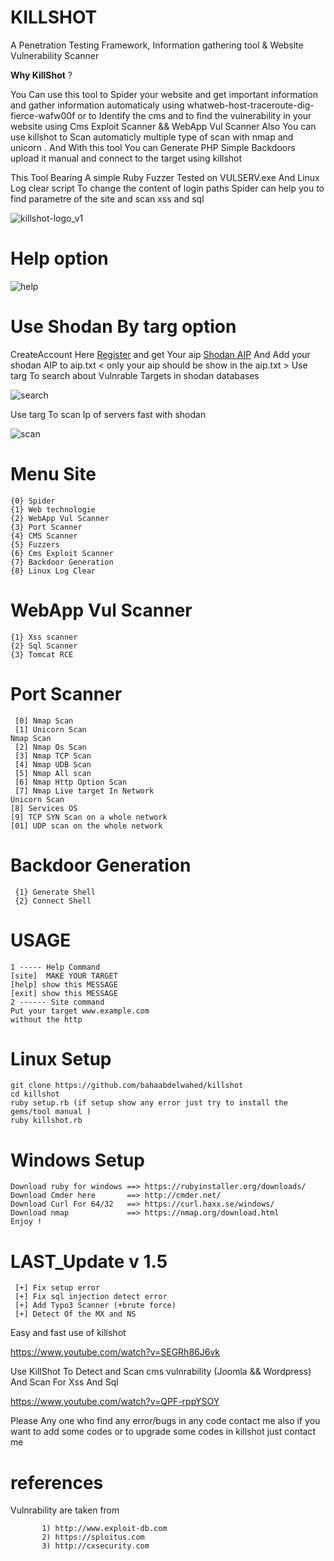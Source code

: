  # KILLSHOT  
A Penetration Testing Framework, Information gathering tool & Website Vulnerability Scanner

**Why KillShot** ?

You Can use this tool to Spider your website and get important information and gather information automaticaly using 
whatweb-host-traceroute-dig-fierce-wafw00f or to Identify the cms and to find the vulnerability in your website using 
Cms Exploit Scanner && WebApp Vul Scanner Also You can use killshot to Scan automaticly multiple type of scan with nmap and unicorn . And With this tool You can Generate PHP Simple Backdoors upload it manual and connect to the target using killshot

This Tool Bearing A simple Ruby Fuzzer Tested on VULSERV.exe And Linux Log clear script To change the content of login paths
 Spider can help you to find parametre of the site and scan xss and sql 
 
 ![killshot-logo_v1](https://user-images.githubusercontent.com/19738278/47605704-7eaab180-d9f9-11e8-97cc-74fad3dc152c.png)
 
   
   
   
   # Help option

![help](https://user-images.githubusercontent.com/19738278/48301246-f6dda080-e4ea-11e8-9def-5785fce2653a.JPG)

  
# Use Shodan By targ option     
   CreateAccount Here [Register](https://account.shodan.io/register) and get Your aip [Shodan AIP](https://account.shodan.io/) And Add your shodan AIP to aip.txt
    < only your aip should be show in the aip.txt >
   Use targ To search about Vulnrable Targets in shodan databases
   
   ![search](https://user-images.githubusercontent.com/19738278/48301291-ed086d00-e4eb-11e8-905c-86b9807e3234.JPG)

  Use targ To scan Ip of servers fast with shodan 
  
  ![scan](https://user-images.githubusercontent.com/19738278/48301305-31940880-e4ec-11e8-8a74-35d65b063930.JPG)

    
# Menu Site
    {0} Spider 
    {1} Web technologie 
    {2} WebApp Vul Scanner
    {3} Port Scanner
    {4} CMS Scanner
    {5} Fuzzers 
    {6} Cms Exploit Scanner
    {7} Backdoor Generation
    {8} Linux Log Clear
     
# WebApp Vul Scanner
    {1} Xss scanner
    {2} Sql Scanner
    {3} Tomcat RCE

# Port Scanner
     [0] Nmap Scan
     [1] Unicorn Scan
    Nmap Scan 
     [2] Nmap Os Scan 
     [3] Nmap TCP Scan
     [4] Nmap UDB Scan 
     [5] Nmap All scan
     [6] Nmap Http Option Scan 
     [7] Nmap Live target In Network
    Unicorn Scan
    [8] Services OS 
    [9] TCP SYN Scan on a whole network 
    [01] UDP scan on the whole network
      
# Backdoor Generation 
     {1} Generate Shell
     {2} Connect Shell
     
# USAGE 
    1 ----- Help Command 
    [site]  MAKE YOUR TARGET
    [help] show this MESSAGE
    [exit] show this MESSAGE
    2 ------ Site command 
    Put your target www.example.com
    without the http
    
    
    
# Linux Setup 

    git clone https://github.com/bahaabdelwahed/killshot
    cd killshot
    ruby setup.rb (if setup show any error just try to install the gems/tool manual )
    ruby killshot.rb
# Windows Setup
    Download ruby for windows ==> https://rubyinstaller.org/downloads/
    Download Cmder here       ==> http://cmder.net/
    Download Curl For 64/32   ==> https://curl.haxx.se/windows/
    Download nmap             ==> https://nmap.org/download.html      
    Enjoy !
  # LAST_Update v 1.5 
     [+] Fix setup error 
     [+] Fix sql injection detect error
     [+] Add Typo3 Scanner (+brute force) 
     [+] Detect Of the MX and NS
Easy and fast use of killshot 
 
https://www.youtube.com/watch?v=SEGRh86J6vk

Use KillShot To Detect and Scan cms vulnrability  (Joomla && Wordpress) And Scan For Xss And Sql

https://www.youtube.com/watch?v=QPF-rppYSOY


Please Any one who find any error/bugs in any code contact me also if you want to add some codes
or to upgrade some codes in killshot just contact me  
 <trying to make hacking better>
 
 # references
  Vulnrability are taken from 
           
           1) http://www.exploit-db.com
           2) https://sploitus.com
           3) http://cxsecurity.com


